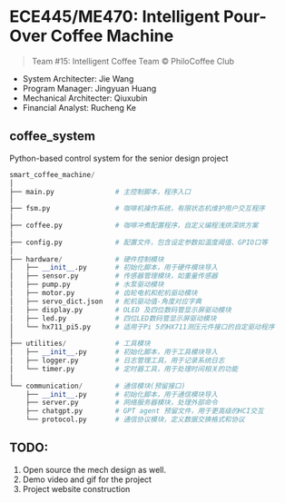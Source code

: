# ECE445/ME470: Intelligent Pour-Over Coffee Machine
> Team #15: Intelligent Coffee Team © PhiloCoffee Club

- System Architecter: Jie Wang
- Program Manager: Jingyuan Huang
- Mechanical Architecter: Qiuxubin
- Financial Analyst: Rucheng Ke

## coffee_system
Python-based control system for the senior design project


```python
smart_coffee_machine/
│
├── main.py               # 主控制脚本，程序入口
│
├── fsm.py                # 咖啡机操作系统，有限状态机维护用户交互程序
│
├── coffee.py             # 咖啡冲煮配置程序，自定义编程浅烘深烘方案
│
├── config.py             # 配置文件，包含设定参数如温度阈值、GPIO口等
│
├── hardware/             # 硬件控制模块
│   ├── __init__.py       # 初始化脚本，用于硬件模块导入
│   ├── sensor.py         # 传感器管理模块，如重量传感器
│   ├── pump.py           # 水泵驱动模块    
│   ├── motor.py          # 齿轮电机和舵机驱动模块
│   ├── servo_dict.json   # 舵机驱动值-角度对应字典
│   ├── display.py        # OLED 及四位数码管显示屏驱动模块
│   ├── led.py            # 四位LED数码管显示屏驱动模块
│   └── hx711_pi5.py      # 适用于Pi 5的HX711测压元件接口的自定驱动程序
│
├── utilities/            # 工具模块
│   ├── __init__.py       # 初始化脚本，用于工具模块导入
│   ├── logger.py         # 日志管理工具，用于记录系统日志
│   └── timer.py          # 定时器工具，用于处理时间相关的功能
│
└── communication/        # 通信模块(预留接口)
    ├── __init__.py       # 初始化脚本，用于通信模块导入
    ├── server.py         # 网络服务器模块，处理外部命令
    ├── chatgpt.py        # GPT agent 预留文件，用于更高级的HCI交互
    └── protocol.py       # 通信协议模块，定义数据交换格式和协议
```

## TODO:
1. Open source the mech design as well. 
2. Demo video and gif for the project
3. Project website construction
